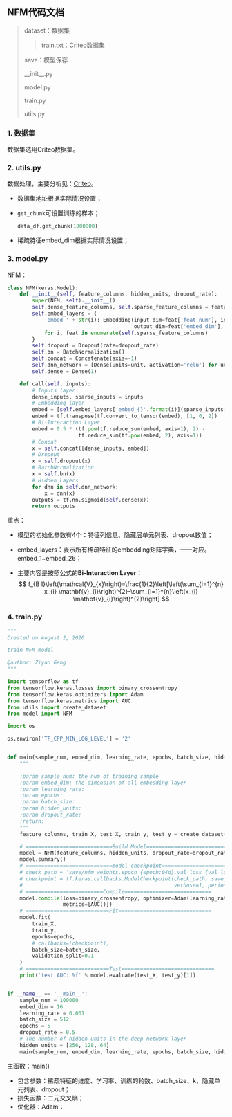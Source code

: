 ## NFM代码文档

> dataset：数据集
>
> >train.txt：Criteo数据集
>
> save：模型保存
>
> \_\_init\_\_.py
>
> model.py
>
> train.py
>
> utils.py



### 1. 数据集

数据集选用Criteo数据集。



### 2. utils.py

数据处理，主要分析见：[Criteo](../Dataset%20Introduction.md#3-criteo)。

- 数据集地址根据实际情况设置；

- `get_chunk`可设置训练的样本；

  ```python
  data_df.get_chunk(1000000)
  ```

- 稀疏特征embed_dim根据实际情况设置；



### 3. model.py

NFM：

```python
class NFM(keras.Model):
    def __init__(self, feature_columns, hidden_units, dropout_rate):
        super(NFM, self).__init__()
        self.dense_feature_columns, self.sparse_feature_columns = feature_columns
        self.embed_layers = {
            'embed_' + str(i): Embedding(input_dim=feat['feat_num'], input_length=1,
                                         output_dim=feat['embed_dim'], embeddings_initializer='random_uniform')
            for i, feat in enumerate(self.sparse_feature_columns)
        }
        self.dropout = Dropout(rate=dropout_rate)
        self.bn = BatchNormalization()
        self.concat = Concatenate(axis=-1)
        self.dnn_network = [Dense(units=unit, activation='relu') for unit in hidden_units]
        self.dense = Dense(1)

    def call(self, inputs):
        # Inputs layer
        dense_inputs, sparse_inputs = inputs
        # Embedding layer
        embed = [self.embed_layers['embed_{}'.format(i)](sparse_inputs[:, i]) for i in range(sparse_inputs.shape[1])]
        embed = tf.transpose(tf.convert_to_tensor(embed), [1, 0, 2])
        # Bi-Interaction Layer
        embed = 0.5 * (tf.pow(tf.reduce_sum(embed, axis=1), 2) -
                       tf.reduce_sum(tf.pow(embed, 2), axis=1))
        # Concat
        x = self.concat([dense_inputs, embed])
        # Dropout
        x = self.dropout(x)
        # BatchNormalization
        x = self.bn(x)
        # Hidden Layers
        for dnn in self.dnn_network:
            x = dnn(x)
        outputs = tf.nn.sigmoid(self.dense(x))
        return outputs

```

重点：

- 模型的初始化参数有4个：特征列信息、隐藏层单元列表、dropout数值；

- embed_layers：表示所有稀疏特征的embedding矩阵字典，一一对应。embed_1~embed_26；

- 主要内容是按照公式的**Bi-Interaction Layer**：
  $$
  f_{B I}\left(\mathcal{V}_{x}\right)=\frac{1}{2}\left[\left(\sum_{i=1}^{n} x_{i} \mathbf{v}_{i}\right)^{2}-\sum_{i=1}^{n}\left(x_{i} \mathbf{v}_{i}\right)^{2}\right]
  $$
  



### 4. train.py

```python
"""
Created on August 2, 2020

train NFM model

@author: Ziyao Geng
"""

import tensorflow as tf
from tensorflow.keras.losses import binary_crossentropy
from tensorflow.keras.optimizers import Adam
from tensorflow.keras.metrics import AUC
from utils import create_dataset
from model import NFM

import os

os.environ['TF_CPP_MIN_LOG_LEVEL'] = '2'


def main(sample_num, embed_dim, learning_rate, epochs, batch_size, hidden_units, dropout_rate=0.5):
    """

    :param sample_num: the num of training sample
    :param embed_dim: the dimension of all embedding layer
    :param learning_rate:
    :param epochs:
    :param batch_size:
    :param hidden_units:
    :param dropout_rate:
    :return:
    """
    feature_columns, train_X, test_X, train_y, test_y = create_dataset(sample_num, embed_dim)

    # ============================Build Model==========================
    model = NFM(feature_columns, hidden_units, dropout_rate=dropout_rate)
    model.summary()
    # ============================model checkpoint======================
    # check_path = 'save/nfm_weights.epoch_{epoch:04d}.val_loss_{val_loss:.4f}.ckpt'
    # checkpoint = tf.keras.callbacks.ModelCheckpoint(check_path, save_weights_only=True,
    #                                                 verbose=1, period=5)
    # =========================Compile============================
    model.compile(loss=binary_crossentropy, optimizer=Adam(learning_rate=learning_rate),
                  metrics=[AUC()])
    # ===========================Fit==============================
    model.fit(
        train_X,
        train_y,
        epochs=epochs,
        # callbacks=[checkpoint],
        batch_size=batch_size,
        validation_split=0.1
    )
    # ===========================Test==============================
    print('test AUC: %f' % model.evaluate(test_X, test_y)[1])


if __name__ == '__main__':
    sample_num = 100000
    embed_dim = 16
    learning_rate = 0.001
    batch_size = 512
    epochs = 5
    dropout_rate = 0.5
    # The number of hidden units in the deep network layer
    hidden_units = [256, 128, 64]
    main(sample_num, embed_dim, learning_rate, epochs, batch_size, hidden_units, dropout_rate)
```

主函数：main()

- 包含参数：稀疏特征的维度、学习率、训练的轮数、batch_size、k、隐藏单元列表、dropout；
- 损失函数：二元交叉熵；
- 优化器：Adam；